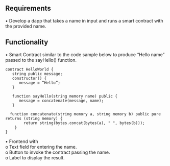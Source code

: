 ## Requirements

• Develop a dapp that takes a name in input and runs a smart contract with the provided name.

## Functionality

• Smart Contract similar to the code sample below to produce “Hello name” passed to the sayHello() function.

```
contract HelloWorld {
   string public message;
   constructor() {
      message = “Hello”;
   }

   function sayHello(string memory name) public {
      message = concatenate(message, name);
   }

  function concatenate(string memory a, string memory b) public pure returns (string memory) {
        return string(bytes.concat(bytes(a), " ", bytes(b)));
    }
}
```

• Frontend with  
 o Text field for entering the name.  
 o Button to invoke the contract passing the name.  
 o Label to display the result.

